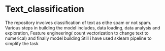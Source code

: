# Text_classification
The repository  involves classification of text as eithe spam or not spam.
Various steps in building the model includes, data loading, data analysis and exploration, Feature engineering( count  vectorization to change text to  numerical) and finally model building
Still i have used sklearn pipeline to simplify the task 
